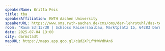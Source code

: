 ```yaml
---
speakerName: Britta Peis
title: tba
speakerAffiliation: RWTH Aachen University
speakerURL: https://www.oms.rwth-aachen.de/cms/oms/der-lehrstuhl/das-team/peis-britta/~mlba/publikationen/
room: "Raum S3|13/30 | Schloss Kaisersaalbau, Marktplatz 15, 64283 Darmstadt"
date: 2025-07-04 13:00
city: darmstadt
mapURL: https://maps.app.goo.gl/cQd2XPLfYMWVdMAn6
---
```

